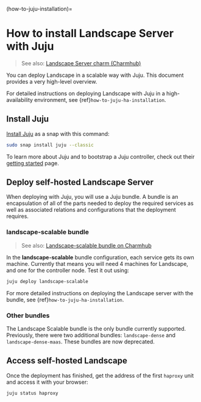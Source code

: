 (how-to-juju-installation)=
# How to install Landscape Server with Juju

> See also: [Landscape Server charm (Charmhub)](https://charmhub.io/landscape-server)

You can deploy Landscape in a scalable way with Juju. This document provides a very high-level overview. 

For detailed instructions on deploying Landscape with Juju in a high-availability environment, see {ref}`how-to-juju-ha-installation`.

## Install Juju

[Install Juju](https://canonical-juju.readthedocs-hosted.com/en/latest/user/howto/manage-juju/) as a snap with this command:

```bash
sudo snap install juju --classic
```

To learn more about Juju and to bootstrap a Juju controller, check out their [getting started](https://canonical-juju.readthedocs-hosted.com/en/latest/user/tutorial/) page.

## Deploy self-hosted Landscape Server

When deploying with Juju, you will use a Juju bundle. A bundle is an encapsulation of all of the parts needed to deploy the required services as well as associated relations and configurations that the deployment requires.


### landscape-scalable bundle

> See also: [Landscape-scalable bundle on Charmhub](https://charmhub.io/landscape-scalable)

In the **landscape-scalable** bundle configuration, each service gets its own machine. Currently that means you will need 4 machines for Landscape, and one for the controller node. Test it out using:

```bash
juju deploy landscape-scalable
```

For more detailed instructions on deploying the Landscape server with the bundle, see {ref}`how-to-juju-ha-installation`.

### Other bundles

The Landscape Scalable bundle is the only bundle currently supported. Previously, there were two additional bundles: `landscape-dense` and `landscape-dense-maas`. These bundles are now deprecated.

## Access self-hosted Landscape

Once the deployment has finished, get the address of the first `haproxy` unit and access it with your browser:

```bash
juju status haproxy
```
